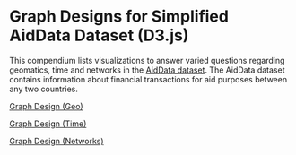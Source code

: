 # Graph Designs for Simplified AidData Dataset (D3.js)

This compendium lists visualizations to answer varied questions regarding geomatics, time and networks in the [AidData dataset](https://www.aiddata.org/data/aiddata-core-research-release-level-1-3-1). The AidData dataset contains information about financial transactions for aid purposes between any two countries.

[Graph Design (Geo)](https://observablehq.com/d/76848a463d0cf621)

[Graph Design (Time)](https://observablehq.com/d/295e77fbb1f78bf7)

[Graph Design (Networks)](https://observablehq.com/d/335b4e86071947d1)
